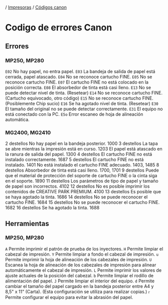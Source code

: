 <!-- TITLE: Codigo Errores Canon -->
<!-- SUBTITLE: A quick summary of Codigo Errores Canon -->

/ <a href="/impresoras">Impresoras</a> / <a href="#">Códigos canon</a>
# Codigo de errores Canon
## Errores
### MP250, MP280


`E02` No hay papel, no entra papel.
`E03` La bandeja de salida de papel está cerrada, papel atascado.
`E04` No se reconoce cartucho FINE.
`E05` No se reconoce cartucho FINE.
`E07` El cartucho FINE no está colocado en la posición correcta.
`E08` El absorbedor de tinta está casi lleno.
`E13` No se puede detectar nivel de tinta. (Resetear)
`E14` No se reconoce cartucho FINE. (Cartucho equivocado, otro código)
`E15` No se reconoce cartucho FINE. (Posiblemente Chip sucio)
`E16` Se ha agotado nivel de tinta. (Resetear)
`E30` El tamaño del original no se puede detectar correctamente.
`E31` El equipo no está conectado con la PC.
`E5o` Error escaneo de hoja de alineación automática.

### MG2400, MG2410

2 destellos	No hay papel en la bandeja posterior.	1000
	3  destellos	La tapa se abre mientras la impresión está en curso.	1203
	   El papel está atascado en la ranura de salida del papel.	1300
4 destellos	El cartucho FINE no está instalado correctamente.	1687
5 destellos	El cartucho FINE no está instalado.	1401
	No está instalado el cartucho FINE adecuado.	1403, 1485
8 destellos	Absorbedor de tinta está casi lleno.	1700, 1701
9 destellos	Puede que el material de protección del soporte de cartucho FINE o la cinta siga en el soporte.	1890
11 destellos	Los parámetros de tipo de papel y tamaño de papel son incorrectos.	4102
12 destellos	No es posible imprimir los contenidos de CREATIVE PARK PREMIUM.	4100
13 destellos	Es posible que se haya agotado la tinta.	1686
14 destellos	No se puede reconocer el cartucho FINE.	1684
15 destellos	No se puede reconocer el cartucho FINE.	1682
16 destellos	Se ha agotado la tinta.	1688

## Herramientas
### MP250, MP280

`A` Permite imprimir el patrón de prueba de los inyectores.
`H` Permite limpiar el cabezal de impresión. 
`Y` Permite limpiar a fondo el cabezal de impresión.
`u` Permite imprimir la hoja de alineación de los cabezales de impresión.
`U` Escanea la hoja de alineación de los cabezales de impresión para alinear automáticamente el cabezal de impresión. 
`L` Permite imprimir los valores de ajuste actuales de la posición del cabezal.
`b` Permite limpiar el rodillo de alimentación del papel. 
`J` Permite limpiar el interior del equipo.
`d` Permite cambiar el tamaño del papel cargado en la bandeja posterior entre A4 y 8,5" x 11" (Carta). (Esta configuración se utiliza para realizar copias.) 
`ᴦ` Permite configurar el equipo para evitar la abrasión del papel. 

